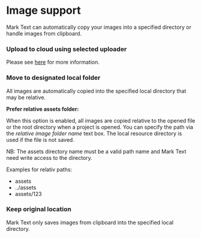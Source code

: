 # Image support

Mark Text can automatically copy your images into a specified directory or handle images from clipboard.

### Upload to cloud using selected uploader

Please see [here](IMAGE_UPLOADER_CONFIGRATION.md) for more information.

### Move to designated local folder

All images are automatically copied into the specified local directory that may be relative.

**Prefer relative assets folder:**

When this option is enabled, all images are copied relative to the opened file or the root directory when a project is opened. You can specify the path via the *relative image folder name* text box. The local resource directory is used if the file is not saved.

NB: The assets directory name must be a valid path name and Mark Text need write access to the directory.

Examples for relativ paths:

- assets
- ../assets
- assets/123

### Keep original location

Mark Text only saves images from clipboard into the specified local directory.
